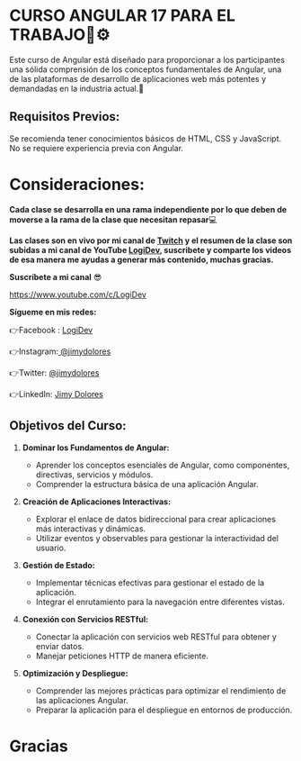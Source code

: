 # CURSO ANGULAR 17 PARA EL TRABAJO🔧⚙

Este curso de Angular está diseñado para proporcionar a los participantes una sólida comprensión de los conceptos fundamentales de Angular, una de las plataformas de desarrollo de aplicaciones web más potentes y demandadas en la industria actual.🤗

## Requisitos Previos:

Se recomienda tener conocimientos básicos de HTML, CSS y JavaScript. No se requiere experiencia previa con Angular.

# Consideraciones:

**Cada clase se desarrolla en una rama independiente por lo que deben de moverse a la rama de la clase que necesitan repasar**💻

**Las clases son en vivo por mi canal de [Twitch](https://www.twitch.tv/jimydolores) y el resumen de la clase son subidas a mi canal de YouTube [LogiDev](https://youtube.com/playlist?list=PLy09ETjgu8VqVi-FP7kmSP-n6botHJs_C&si=KMsk5Ss3L7GKebTb), suscribete y comparte los videos de esa manera me ayudas a generar más contenido, muchas gracias.**

**Suscríbete a mi canal** 😎

https://www.youtube.com/c/LogiDev

**Sígueme en mis redes:**

👉Facebook : [LogiDev](https://facebook.com/LogiDev25)

👉Instagram:[ @jimydolores](https://instagram.com/jimydolores/)

👉Twitter: [ @jimydolores](https://twitter.com/jimydolores)

👉LinkedIn: [Jimy Dolores](https://linkedin.com/in/jimyhuachodolores/)

## Objetivos del Curso:

1.  **Dominar los Fundamentos de Angular:**

    - Aprender los conceptos esenciales de Angular, como componentes, directivas, servicios y módulos.
    - Comprender la estructura básica de una aplicación Angular.

2.  **Creación de Aplicaciones Interactivas:**

    - Explorar el enlace de datos bidireccional para crear aplicaciones más interactivas y dinámicas.
    - Utilizar eventos y observables para gestionar la interactividad del usuario.

3.  **Gestión de Estado:**

    - Implementar técnicas efectivas para gestionar el estado de la aplicación.
    - Integrar el enrutamiento para la navegación entre diferentes vistas.

4.  **Conexión con Servicios RESTful:**

    - Conectar la aplicación con servicios web RESTful para obtener y enviar datos.
    - Manejar peticiones HTTP de manera eficiente.

5.  **Optimización y Despliegue:**

    - Comprender las mejores prácticas para optimizar el rendimiento de las aplicaciones Angular.
    - Preparar la aplicación para el despliegue en entornos de producción.

# Gracias
